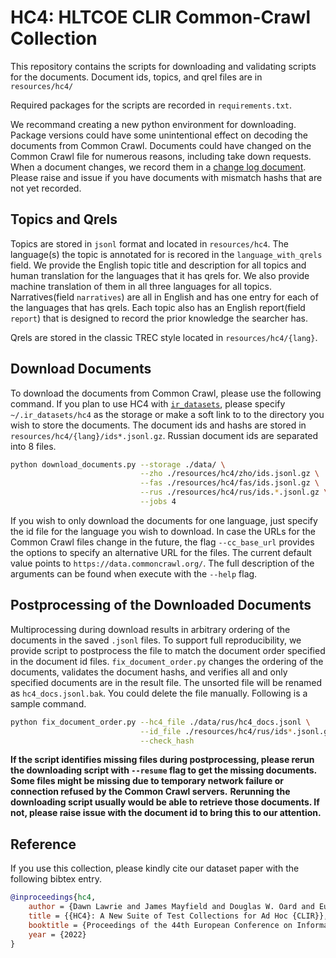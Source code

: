 # HC4: HLTCOE CLIR Common-Crawl Collection

This repository contains the scripts for downloading and validating scripts for the documents. 
Document ids, topics, and qrel files are in `resources/hc4/`

Required packages for the scripts are recorded in `requirements.txt`. 

We recommand creating a new python environment for downloading. Package versions could have some unintentional effect on decoding 
the documents from Common Crawl. Documents could have changed on the Common Crawl file for numerous reasons, including take down requests.
When a document changes, we record them in a [change log document](./changed_docs.md). 
Please raise and issue if you have documents with mismatch hashs that are not yet recorded. 

## Topics and Qrels

Topics are stored in `jsonl` format and located in `resources/hc4`. The language(s) the topic is annotated for is recored in the `language_with_qrels` field. We provide the English topic title and description for all topics and human translation for the languages that it has qrels for. We also provide machine translation of them in all three languages for all topics.
Narratives(field `narratives`) are all in English and has one entry for each of the languages that has qrels. 
Each topic also has an English report(field `report`) that is designed to record the prior knowledge the searcher has. 

Qrels are stored in the classic TREC style located in `resources/hc4/{lang}`. 

## Download Documents

To download the documents from Common Crawl, please use the following command.
If you plan to use HC4 with [`ir_datasets`](https://ir-datasets.com/), please specify `~/.ir_datasets/hc4` as the storage or make a soft link to to the directory you wish to store the documents. The document ids and hashs are stored in `resources/hc4/{lang}/ids*.jsonl.gz`. Russian document ids are separated into 8 files. 

```bash
python download_documents.py --storage ./data/ \
                             --zho ./resources/hc4/zho/ids.jsonl.gz \
                             --fas ./resources/hc4/fas/ids.jsonl.gz \
                             --rus ./resources/hc4/rus/ids.*.jsonl.gz \
                             --jobs 4
```

If you wish to only download the documents for one language, just specify the id file for the language
you wish to download. 
In case the URLs for the Common Crawl files change in the future, the flag `--cc_base_url` provides the options 
to specify an alternative URL for the files. The current default value points to `https://data.commoncrawl.org/`. 
The full description of the arguments can be found when execute with the `--help` flag.

## Postprocessing of the Downloaded Documents

Multiprocessing during download results in arbitrary ordering of the documents in the saved `.jsonl` files. 
To support full reproducibility, we provide script to postprocess the file to match the document order specified in the document id files. 
`fix_document_order.py` changes the ordering of the documents, validates the document hashs, and verifies all and only specified documents are in 
the result file. The unsorted file will be renamed as `hc4_docs.jsonl.bak`. You could delete the file manually. Following is a sample command. 

```bash
python fix_document_order.py --hc4_file ./data/rus/hc4_docs.jsonl \
                             --id_file ./resources/hc4/rus/ids*.jsonl.gz \
                             --check_hash
```

**If the script identifies missing files during postprocessing, please rerun the downloading script with `--resume` flag to get the missing documents.**
**Some files might be missing due to temporary network failure or connection refused by the Common Crawl servers.**
**Rerunning the downloading script usually would be able to retrieve those documents. If not, please raise issue with the document id to bring this to our attention.**

## Reference

If you use this collection, please kindly cite our dataset paper with the following bibtex entry. 

```bibtex
@inproceedings{hc4,
	author = {Dawn Lawrie and James Mayfield and Douglas W. Oard and Eugene Yang},
	title = {{HC4}: A New Suite of Test Collections for Ad Hoc {CLIR}},
	booktitle = {Proceedings of the 44th European Conference on Information Retrieval (ECIR)},
	year = {2022}
}
```


